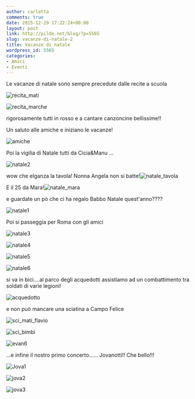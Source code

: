 ```yaml
---
author: carlotta
comments: true
date: 2015-12-29 17:22:24+00:00
layout: post
link: http://pilde.net/blog/?p=5565
slug: vacanze-di-natale-2
title: Vacanze di natale
wordpress_id: 5565
categories:
- Amici
- Eventi
---
```


Le vacanze di natale sono sempre precedute dalle recite a scuola

![recita_mati]({{baseurl}}/uploads/2016/03/recita_mati.jpg)


 ![recita_marche]({{baseurl}}/uploads/2016/03/recita_marche.jpg)




rigorosamente tutti in rosso e a cantare canzoncine bellissime!!

Un saluto alle amiche e iniziano le vacanze!

![amiche]({{baseurl}}/uploads/2015/12/amiche.png)




Poi la vigilia di Natale tutti da Cicia&Manu ...

![natale2]({{baseurl}}/uploads/2016/03/natale2.jpg)




wow che elganza la tavola! Nonna Angela non si batte!![natale_tavola]({{baseurl}}/uploads/2016/03/natale_tavola.jpg)




E il 25 da Mara!![natale_mara]({{baseurl}}/uploads/2016/03/natale_mara.jpg)


 e guardate un pò che ci ha regalo Babbo Natale quest'anno????

![natale1]({{baseurl}}/uploads/2016/03/natale1.jpg)




Poi si passeggia per Roma con gli amici

![natale3]({{baseurl}}/uploads/2016/03/natale3.jpg)


 ![natale4]({{baseurl}}/uploads/2016/03/natale4.jpg)


 ![natale5]({{baseurl}}/uploads/2016/03/natale5.jpg)


 ![natale6]({{baseurl}}/uploads/2016/03/natale6.jpg)


si va in bici....al parco degli acquedotti assistiamo ad un combattimento tra soldati di varie legioni!

![acquedotto]({{baseurl}}/uploads/2016/03/acquedotto.png)




e non può mancare una sciatina a Campo Felice

![sci_mati_flavio]({{baseurl}}/uploads/2016/03/sci_mati_flavio.jpg)


 ![sci_bimbi]({{baseurl}}/uploads/2016/03/sci_bimbi.jpg)


 ![evan6]({{baseurl}}/uploads/2016/03/evan6.jpg)




...e infine il nostro primo concerto...... Jovanotti!! Che bello!!!

![Jova1]({{baseurl}}/uploads/2015/12/Jova1.jpg)


 ![jova2]({{baseurl}}/uploads/2015/12/jova2.jpg)


 ![jova3]({{baseurl}}/uploads/2015/12/jova3.jpg)




